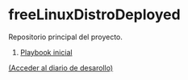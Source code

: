 freeLinuxDistroDeployed
=======================

Repositorio principal del proyecto.
1. [Playbook inicial](playbook.yml)

[(Acceder al diario de desarollo)](https://github.com/freelinuxdistrodeployed/freelinuxdistrodeployed.github.io/tree/master/DiarioDesarrollo)



